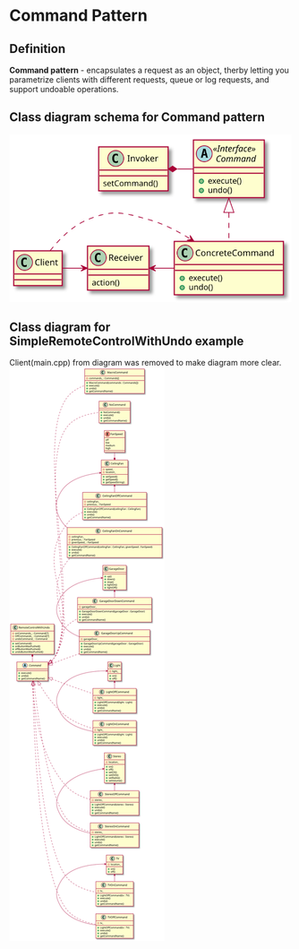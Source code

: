 # Command Pattern

## Definition

**Command pattern** - encapsulates a request as an object, therby letting you parametrize clients with different requests, queue or log requests, and support undoable operations.

## Class diagram schema for Command pattern
![Alt text](./command-schema.svg)

## Class diagram for SimpleRemoteControlWithUndo example
Client(main.cpp) from diagram was removed to make diagram more clear.
![Alt text](./command.svg)
